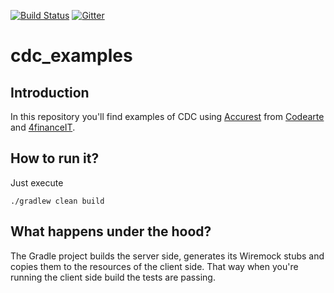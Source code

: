 [![Build Status](https://travis-ci.org/marcingrzejszczak/2015_confitura_cdc.svg?branch=master)](https://travis-ci.org/marcingrzejszczak/2015_confitura_cdc)
[![Gitter](https://badges.gitter.im/Join%20Chat.svg)](https://gitter.im/marcingrzejszczak/2015_confitura_cdc?utm_source=badge&utm_medium=badge&utm_campaign=pr-badge)

# cdc_examples

## Introduction

In this repository you'll find examples of CDC using [Accurest](https://github.com/Codearte/accurest) 
from [Codearte](https://github.com/Codearte) and [4financeIT](https://github.com/4finance).

## How to run it?

Just execute

```
./gradlew clean build
```

## What happens under the hood?

The Gradle project builds the server side, generates its Wiremock stubs and copies them to the resources of the client side.
That way when you're running the client side build the tests are passing.